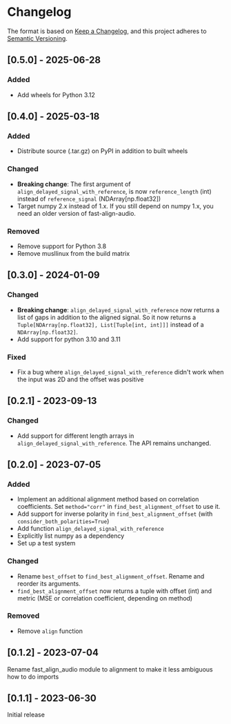 # Changelog

The format is based on [Keep a Changelog](https://keepachangelog.com/en/1.0.0/),
and this project adheres to [Semantic Versioning](https://semver.org/spec/v2.0.0.html).

## [0.5.0] - 2025-06-28

### Added

* Add wheels for Python 3.12

## [0.4.0] - 2025-03-18

### Added

* Distribute source (.tar.gz) on PyPI in addition to built wheels

### Changed

* **Breaking change**: The first argument of `align_delayed_signal_with_reference`, is now `reference_length` (int) instead of `reference_signal` (NDArray[np.float32])
* Target numpy 2.x instead of 1.x. If you still depend on numpy 1.x, you need an older version of fast-align-audio.

### Removed

* Remove support for Python 3.8
* Remove musllinux from the build matrix

## [0.3.0] - 2024-01-09

### Changed

* **Breaking change**: `align_delayed_signal_with_reference` now returns a list of gaps in addition to the aligned signal. So it now returns a `Tuple[NDArray[np.float32], List[Tuple[int, int]]]` instead of a `NDArray[np.float32]`.
* Add support for python 3.10 and 3.11

### Fixed

* Fix a bug where `align_delayed_signal_with_reference` didn't work when the input was 2D and the offset was positive

## [0.2.1] - 2023-09-13

### Changed

* Add support for different length arrays in `align_delayed_signal_with_reference`. The API remains unchanged.

## [0.2.0] - 2023-07-05

### Added

* Implement an additional alignment method based on correlation coefficients. Set `method="corr"` in `find_best_alignment_offset` to use it.
* Add support for inverse polarity in `find_best_alignment_offset` (with `consider_both_polarities=True`)
* Add function `align_delayed_signal_with_reference`
* Explicitly list numpy as a dependency
* Set up a test system

### Changed

* Rename `best_offset` to `find_best_alignment_offset`. Rename and reorder its arguments.
* `find_best_alignment_offset` now returns a tuple with offset (int) and metric (MSE or correlation coefficient, depending on method)

### Removed

* Remove `align` function

## [0.1.2] - 2023-07-04

Rename fast_align_audio module to alignment to make it less ambiguous how to do imports

## [0.1.1] - 2023-06-30

Initial release
